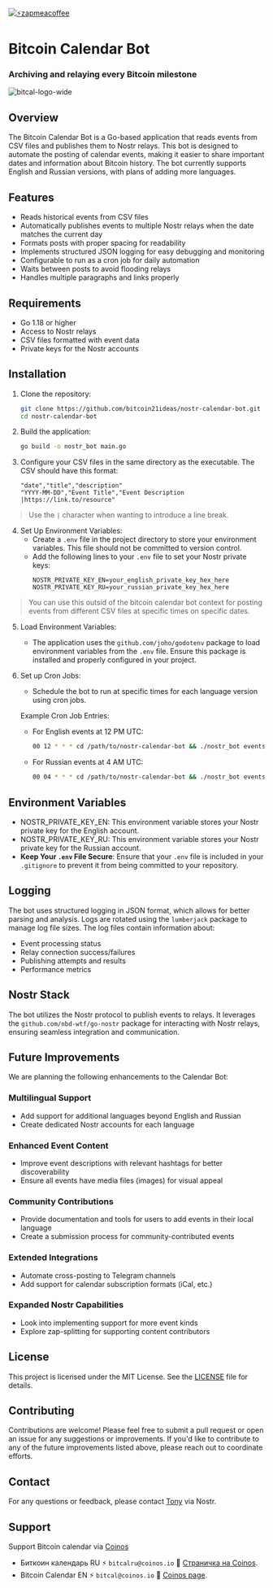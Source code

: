 [![⚡️zapmeacoffee](https://img.shields.io/badge/⚡️zap_-me_a_coffee-purple)](https://zapmeacoffee.com/npub1tcalvjvswjh5rwhr3gywmfjzghthexjpddzvlxre9wxfqz4euqys0309hn)

# Bitcoin Calendar Bot

### Archiving and relaying every Bitcoin milestone 

![bitcal-logo-wide](https://i.nostr.build/Z3h9vApqgLXXgvdH.jpg)

## Overview

The Bitcoin Calendar Bot is a Go-based application that reads events from CSV files and publishes them to Nostr relays. This bot is designed to automate the posting of calendar events, making it easier to share important dates and information about Bitcoin history. The bot currently supports English and Russian versions, with plans of adding more languages.

## Features

- Reads historical events from CSV files
- Automatically publishes events to multiple Nostr relays when the date matches the current day
- Formats posts with proper spacing for readability
- Implements structured JSON logging for easy debugging and monitoring
- Configurable to run as a cron job for daily automation
- Waits between posts to avoid flooding relays
- Handles multiple paragraphs and links properly

## Requirements

- Go 1.18 or higher
- Access to Nostr relays
- CSV files formatted with event data
- Private keys for the Nostr accounts

## Installation

1. Clone the repository:
   ```bash
   git clone https://github.com/bitcoin21ideas/nostr-calendar-bot.git
   cd nostr-calendar-bot
   ```

2. Build the application:
   ```bash
   go build -o nostr_bot main.go
   ```

3. Configure your CSV files in the same directory as the executable. The CSV should have this format:
   ```
   "date","title","description"
   "YYYY-MM-DD","Event Title","Event Description |https://link.to/resource"
   ```
> Use the `|` character when wanting to introduce a line break. 

4. Set Up Environment Variables:
   - Create a `.env` file in the project directory to store your environment variables. This file should not be committed to version control.
   - Add the following lines to your `.env` file to set your Nostr private keys:
     ```
     NOSTR_PRIVATE_KEY_EN=your_english_private_key_hex_here
     NOSTR_PRIVATE_KEY_RU=your_russian_private_key_hex_here
     ```

> You can use this outsid of the bitcoin calendar bot context for posting events from different CSV files at specific times on specific dates.

5. Load Environment Variables:
   - The application uses the `github.com/joho/godotenv` package to load environment variables from the `.env` file. Ensure this package is installed and properly configured in your project.

6. Set up Cron Jobs:
   - Schedule the bot to run at specific times for each language version using cron jobs.

   Example Cron Job Entries:
   - For English events at 12 PM UTC:
     ```bash
     00 12 * * * cd /path/to/nostr-calendar-bot && ./nostr_bot events_en.csv NOSTR_PRIVATE_KEY_EN >> /path/to/nostr_bot_en.log 2>&1
     ```
   - For Russian events at 4 AM UTC:
     ```bash
     00 04 * * * cd /path/to/nostr-calendar-bot && ./nostr_bot events_ru.csv NOSTR_PRIVATE_KEY_RU >> /path/to/nostr_bot_ru.log 2>&1
     ```

## Environment Variables

- NOSTR_PRIVATE_KEY_EN: This environment variable stores your Nostr private key for the English account.
- NOSTR_PRIVATE_KEY_RU: This environment variable stores your Nostr private key for the Russian account.
- **Keep Your `.env` File Secure**: Ensure that your `.env` file is included in your `.gitignore` to prevent it from being committed to your repository.

## Logging

The bot uses structured logging in JSON format, which allows for better parsing and analysis. Logs are rotated using the `lumberjack` package to manage log file sizes. The log files contain information about:

- Event processing status
- Relay connection success/failures
- Publishing attempts and results
- Performance metrics

## Nostr Stack

The bot utilizes the Nostr protocol to publish events to relays. It leverages the `github.com/nbd-wtf/go-nostr` package for interacting with Nostr relays, ensuring seamless integration and communication.

## Future Improvements

We are planning the following enhancements to the Calendar Bot:

### Multilingual Support
- Add support for additional languages beyond English and Russian
- Create dedicated Nostr accounts for each language

### Enhanced Event Content
- Improve event descriptions with relevant hashtags for better discoverability
- Ensure all events have media files (images) for visual appeal

### Community Contributions
- Provide documentation and tools for users to add events in their local language
- Create a submission process for community-contributed events

### Extended Integrations
- Automate cross-posting to Telegram channels
- Add support for calendar subscription formats (iCal, etc.)

### Expanded Nostr Capabilities
- Look into implementing support for more event kinds
- Explore zap-splitting for supporting content contributors

## License

This project is licensed under the MIT License. See the [LICENSE](https://github.com/bitcoin21ideas/nostr-calendar-bot/blob/main/LICENSE.txt) file for details.

## Contributing

Contributions are welcome! Please feel free to submit a pull request or open an issue for any suggestions or improvements. If you'd like to contribute to any of the future improvements listed above, please reach out to coordinate efforts.

## Contact

For any questions or feedback, please contact [Tony](https://njump.me/npub10awzknjg5r5lajnr53438ndcyjylgqsrnrtq5grs495v42qc6awsj45ys7) via Nostr.

## Support 

Support Bitcoin calendar via [Coinos](https://coinos.io/)
- Биткоин календарь RU ⚡️ `bitcalru@coinos.io` 🔗 [Страничка на Coinos](https://coinos.io/bitcalru).
- Bitcoin Calendar EN ⚡️ `bitcal@coinos.io` 🔗 [Coinos page](https://coinos.io/bitcal).
